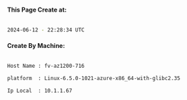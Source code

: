 
   
#### This Page Create at:

```bash

2024-06-12 - 22:28:34 UTC

```

#### Create By Machine:

```bash

Host Name : fv-az1200-716

platform  : Linux-6.5.0-1021-azure-x86_64-with-glibc2.35

Ip Local  : 10.1.1.67

```

